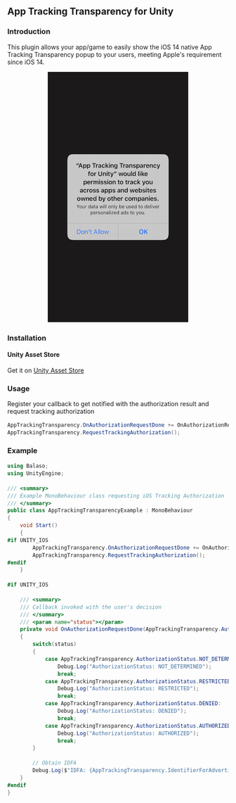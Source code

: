 ## App Tracking Transparency for Unity

### Introduction

This plugin allows your app/game to easily show the iOS 14 native App Tracking Transparency popup to your users, meeting Apple's requirement since iOS 14.

<p align="center">
<img src="https://github.com/Balaso-Software/app-tracking-transparency-for-unity/raw/master/img/screenshot.png" alt="drawing" width="320"/>
</p>

### Installation
#### Unity Asset Store
Get it on [Unity Asset Store](https://assetstore.unity.com/packages/slug/174256)

### Usage

Register your callback to get notified with the authorization result and request tracking authorization

```csharp
AppTrackingTransparency.OnAuthorizationRequestDone += OnAuthorizationRequestDone;
AppTrackingTransparency.RequestTrackingAuthorization();
```

### Example

```csharp
using Balaso;
using UnityEngine;

/// <summary>
/// Example MonoBehaviour class requesting iOS Tracking Authorization
/// </summary>
public class AppTrackingTransparencyExample : MonoBehaviour
{
    void Start()
    {
#if UNITY_IOS
        AppTrackingTransparency.OnAuthorizationRequestDone += OnAuthorizationRequestDone;
        AppTrackingTransparency.RequestTrackingAuthorization();
#endif
    }

#if UNITY_IOS

    /// <summary>
    /// Callback invoked with the user's decision
    /// </summary>
    /// <param name="status"></param>
    private void OnAuthorizationRequestDone(AppTrackingTransparency.AuthorizationStatus status)
    {
        switch(status)
        {
            case AppTrackingTransparency.AuthorizationStatus.NOT_DETERMINED:
                Debug.Log("AuthorizationStatus: NOT_DETERMINED");
                break;
            case AppTrackingTransparency.AuthorizationStatus.RESTRICTED:
                Debug.Log("AuthorizationStatus: RESTRICTED");
                break;
            case AppTrackingTransparency.AuthorizationStatus.DENIED:
                Debug.Log("AuthorizationStatus: DENIED");
                break;
            case AppTrackingTransparency.AuthorizationStatus.AUTHORIZED:
                Debug.Log("AuthorizationStatus: AUTHORIZED");
                break;
        }

        // Obtain IDFA
        Debug.Log($"IDFA: {AppTrackingTransparency.IdentifierForAdvertising()}");
    }
#endif
}   

```
